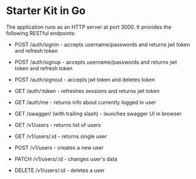 # Starter Kit in Go

The application runs as an HTTP server at port 3000. It provides the following RESTful endpoints:

- POST /auth/signin - accepts username/passwords and returns jwt token and refresh token
- POST /auth/signup - accepts username/passwords and returns jwt token and refresh token
- POST /auth/signout - accepts jwt token and deletes token
- GET /auth/:token -  refreshes sessions and returns jwt token
- GET /auth/me - returns info about currently logged in user

- GET /swagger/ (with trailing slash) - launches swagger UI in browser

- GET /v1/users - returns list of users
- GET /v1/users/:id - returns single user
- POST /v1/users - creates a new user
- PATCH /v1/users/:id - changes user's data
- DELETE /v1/users/:id - deletes a user

